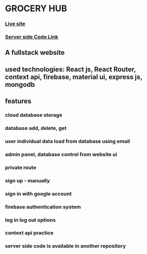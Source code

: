 # GROCERY HUB

### [Live site](https://grocery-hub-2cc75.web.app/)
### [Server side Code Link](https://github.com/asrezoun/grocery-hub-server)

## A fullstack website

## used technologies: React js, React Router, context api, firebase, material ui, express js, mongodb 
## features

### cloud database storage
### database add, delete, get
### user individual data load from database using email
### admin panel, database control from website ui
### private route
### sign up - manually 
### sign in with google account
### firebase authentication system
### log in log out options
### context api practice



### server side code is available in another repository